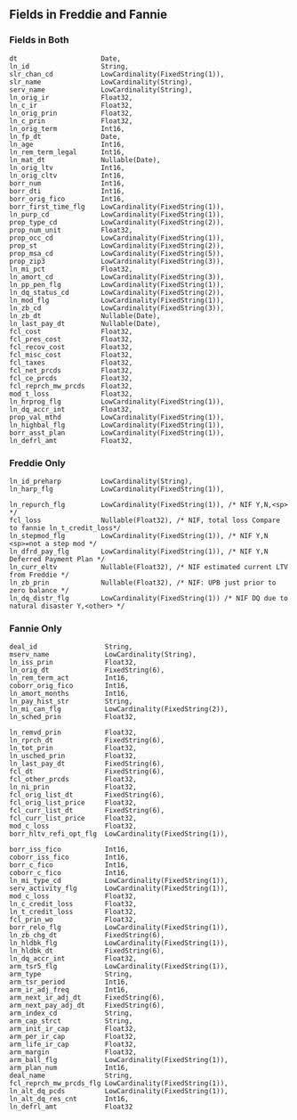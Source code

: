 ## Fields in Freddie and Fannie

### Fields in Both

    dt                     Date,
    ln_id                  String,
    slr_chan_cd            LowCardinality(FixedString(1)),
    slr_name               LowCardinality(String),
    serv_name              LowCardinality(String),
    ln_orig_ir             Float32,
    ln_c_ir                Float32,
    ln_orig_prin           Float32,
    ln_c_prin              Float32,
    ln_orig_term           Int16,
    ln_fp_dt               Date,
    ln_age                 Int16,
    ln_rem_term_legal      Int16,
    ln_mat_dt              Nullable(Date),
    ln_orig_ltv            Int16,
    ln_orig_cltv           Int16,
    borr_num               Int16,
    borr_dti               Int16,
    borr_orig_fico         Int16,
    borr_first_time_flg    LowCardinality(FixedString(1)),
    ln_purp_cd             LowCardinality(FixedString(1)),
    prop_type_cd           LowCardinality(FixedString(2)),
    prop_num_unit          Float32,
    prop_occ_cd            LowCardinality(FixedString(1)),
    prop_st                LowCardinality(FixedString(2)),
    prop_msa_cd            LowCardinality(FixedString(5)),
    prop_zip3              LowCardinality(FixedString(3)),
    ln_mi_pct              Float32,
    ln_amort_cd            LowCardinality(FixedString(3)),
    ln_pp_pen_flg          LowCardinality(FixedString(1)),
    ln_dq_status_cd        LowCardinality(FixedString(2)),
    ln_mod_flg             LowCardinality(FixedString(1)),
    ln_zb_cd               LowCardinality(FixedString(3)),
    ln_zb_dt               Nullable(Date),
    ln_last_pay_dt         Nullable(Date),
    fcl_cost               Float32,
    fcl_pres_cost          Float32,
    fcl_recov_cost         Float32,
    fcl_misc_cost          Float32,
    fcl_taxes              Float32,
    fcl_net_prcds          Float32,
    fcl_ce_prcds           Float32,
    fcl_reprch_mw_prcds    Float32,
    mod_t_loss             Float32,
    ln_hrprog_flg          LowCardinality(FixedString(1)),
    ln_dq_accr_int         Float32,
    prop_val_mthd          LowCardinality(FixedString(1)),
    ln_highbal_flg         LowCardinality(FixedString(1)),
    borr_asst_plan         LowCardinality(FixedString(1)),
    ln_defrl_amt           Float32,
### Freddie Only

    ln_id_preharp          LowCardinality(String),
    ln_harp_flg            LowCardinality(FixedString(1)),

    ln_repurch_flg         LowCardinality(FixedString(1)), /* NIF Y,N,<sp> */
    fcl_loss               Nullable(Float32), /* NIF, total loss Compare to fannie ln_t_credit_loss*/
    ln_stepmod_flg         LowCardinality(FixedString(1)), /* NIF Y,N <sp>=not a step mod */
    ln_dfrd_pay_flg        LowCardinality(FixedString(1)), /* NIF Y,N Deferred Payment Plan */
    ln_curr_eltv           Nullable(Float32), /* NIF estimated current LTV from Freddie */
    ln_zb_prin             Nullable(Float32), /* NIF: UPB just prior to zero balance */
    ln_dq_distr_flg        LowCardinality(FixedString(1)) /* NIF DQ due to natural disaster Y,<other> */


### Fannie Only

    deal_id                 String,
    mserv_name              LowCardinality(String),
    ln_iss_prin             Float32,
    ln_orig_dt              FixedString(6),
    ln_rem_term_act         Int16,
    coborr_orig_fico        Int16,
    ln_amort_months         Int16,
    ln_pay_hist_str         String,
    ln_mi_can_flg           LowCardinality(FixedString(2)),
    ln_sched_prin           Float32,

    ln_remvd_prin           Float32,
    ln_rprch_dt             FixedString(6),
    ln_tot_prin             Float32,
    ln_usched_prin          Float32,
    ln_last_pay_dt          FixedString(6),
    fcl_dt                  FixedString(6),
    fcl_other_prcds         Float32,
    ln_ni_prin              Float32,
    fcl_orig_list_dt        FixedString(6),
    fcl_orig_list_price     Float32,
    fcl_curr_list_dt        FixedString(6),
    fcl_curr_list_price     Float32,
    mod_c_loss              Float32,
    borr_hltv_refi_opt_flg  LowCardinality(FixedString(1)),

    borr_iss_fico           Int16,
    coborr_iss_fico         Int16,
    borr_c_fico             Int16,
    coborr_c_fico           Int16,
    ln_mi_type_cd           LowCardinality(FixedString(1)),
    serv_activity_flg       LowCardinality(FixedString(1)),
    mod_c_loss              Float32,
    ln_c_credit_loss        Float32,
    ln_t_credit_loss        Float32,
    fcl_prin_wo             Float32,
    borr_relo_flg           LowCardinality(FixedString(1)),
    ln_zb_chg_dt            FixedString(6),
    ln_hldbk_flg            LowCardinality(FixedString(1)),
    ln_hldbk_dt             FixedString(6),
    ln_dq_accr_int          Float32,
    arm_tsr5_flg            LowCardinality(FixedString(1)),
    arm_type                String,
    arm_tsr_period          Int16,
    arm_ir_adj_freq         Int16,
    arm_next_ir_adj_dt      FixedString(6),
    arm_next_pay_adj_dt     FixedString(6),
    arm_index_cd            String,
    arm_cap_strct           String,
    arm_init_ir_cap         Float32,
    arm_per_ir_cap          Float32,
    arm_life_ir_cap         Float32,
    arm_margin              Float32,
    arm_ball_flg            LowCardinality(FixedString(1)),
    arm_plan_num            Int16,
    deal_name               String,
    fcl_reprch_mw_prcds_flg LowCardinality(FixedString(1)),
    ln_alt_dq_pcds          LowCardinality(FixedString(1)),
    ln_alt_dq_res_cnt       Int16,
    ln_defrl_amt            Float32